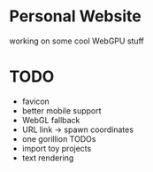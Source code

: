 # Personal Website

working on some cool WebGPU stuff

# TODO
- favicon
- better mobile support
- WebGL fallback
- URL link -> spawn coordinates
- one gorillion TODOs
- import toy projects
- text rendering